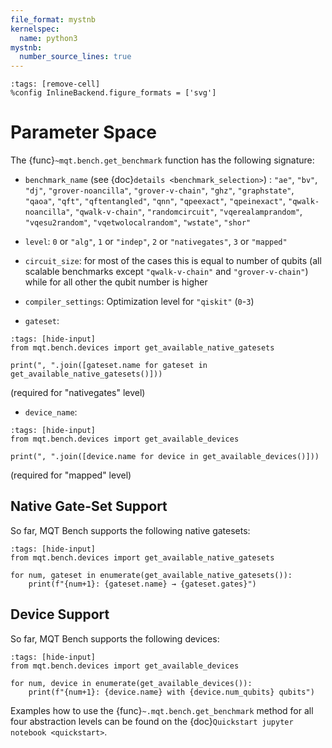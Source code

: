 ```yaml
---
file_format: mystnb
kernelspec:
  name: python3
mystnb:
  number_source_lines: true
---
```


```{code-cell} ipython3
:tags: [remove-cell]
%config InlineBackend.figure_formats = ['svg']
```

# Parameter Space

The {func}`~mqt.bench.get_benchmark` function has the following signature:

- `benchmark_name` (see {doc}`details <benchmark_selection>`) : `"ae"`, `"bv"`, `"dj"`, `"grover-noancilla"`, `"grover-v-chain"`, `"ghz"`, `"graphstate"`,
  `"qaoa"`, `"qft"`, `"qftentangled"`, `"qnn"`, `"qpeexact"`, `"qpeinexact"`,
  `"qwalk-noancilla"`, `"qwalk-v-chain"`, `"randomcircuit"`, `"vqerealamprandom"`, `"vqesu2random"`, `"vqetwolocalrandom"`,
  `"wstate"`, `"shor"`
- `level`: `0` or `"alg"`, `1` or `"indep"`, `2` or `"nativegates"`, `3` or `"mapped"`
- `circuit_size`: for most of the cases this is equal to number of qubits
  (all scalable benchmarks except `"qwalk-v-chain"` and `"grover-v-chain"`) while for all other the qubit number is higher
- `compiler_settings`: Optimization level for `"qiskit"` (`0`-`3`)

- `gateset`:

```{code-cell} ipython3
:tags: [hide-input]
from mqt.bench.devices import get_available_native_gatesets

print(", ".join([gateset.name for gateset in get_available_native_gatesets()]))
```

(required for "nativegates" level)

- `device_name`:

```{code-cell} ipython3
:tags: [hide-input]
from mqt.bench.devices import get_available_devices

print(", ".join([device.name for device in get_available_devices()]))
```

(required for "mapped" level)

## Native Gate-Set Support

So far, MQT Bench supports the following native gatesets:

```{code-cell} ipython3
:tags: [hide-input]
from mqt.bench.devices import get_available_native_gatesets

for num, gateset in enumerate(get_available_native_gatesets()):
    print(f"{num+1}: {gateset.name} → {gateset.gates}")
```

## Device Support

So far, MQT Bench supports the following devices:

```{code-cell} ipython3
:tags: [hide-input]
from mqt.bench.devices import get_available_devices

for num, device in enumerate(get_available_devices()):
    print(f"{num+1}: {device.name} with {device.num_qubits} qubits")
```

Examples how to use the {func}`~.mqt.bench.get_benchmark` method for all four abstraction levels can be found on the {doc}`Quickstart jupyter notebook <quickstart>`.
